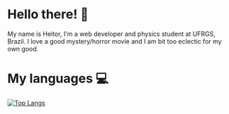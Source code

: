 # Hello there! 👋

My name is Heitor, I'm a web developer and physics student at UFRGS, Brazil. I love a good mystery/horror movie and I am bit too eclectic for my own good.

# My languages 💻

[![Top Langs](https://github-readme-stats.vercel.app/api/top-langs/?username=heitorhenz&layout=compact)](https://github.com/anuraghazra/github-readme-stats)
